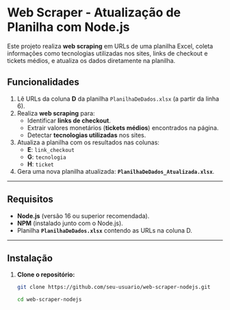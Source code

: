 # **Web Scraper - Atualização de Planilha com Node.js**

Este projeto realiza **web scraping** em URLs de uma planilha Excel, coleta informações como tecnologias utilizadas nos sites, links de checkout e tickets médios, e atualiza os dados diretamente na planilha.

## **Funcionalidades**
1. Lê URLs da coluna **D** da planilha `PlanilhaDeDados.xlsx` (a partir da linha 6).
2. Realiza **web scraping** para:
   - Identificar **links de checkout**.
   - Extrair valores monetários (**tickets médios**) encontrados na página.
   - Detectar **tecnologias utilizadas** nos sites.
3. Atualiza a planilha com os resultados nas colunas:
   - **E**: `link_checkout`
   - **G**: `tecnologia`
   - **H**: `ticket`
4. Gera uma nova planilha atualizada: **`PlanilhaDeDados_Atualizada.xlsx`**.

---

## **Requisitos**
- **Node.js** (versão 16 ou superior recomendada).
- **NPM** (instalado junto com o Node.js).
- Planilha **`PlanilhaDeDados.xlsx`** contendo as URLs na coluna D.

---

## **Instalação**
1. **Clone o repositório:**
   ```bash
   git clone https://github.com/seu-usuario/web-scraper-nodejs.git
   
   cd web-scraper-nodejs

